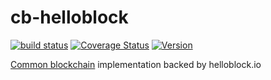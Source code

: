 # cb-helloblock

[![build status](https://secure.travis-ci.org/dcousens/cb-helloblock.png)](http://travis-ci.org/dcousens/cb-helloblock)
[![Coverage Status](https://img.shields.io/coveralls/dcousens/cb-helloblock.svg)](https://coveralls.io/r/dcousens/cb-helloblock)
[![Version](http://img.shields.io/npm/v/cb-helloblock.svg)](https://www.npmjs.org/package/cb-helloblock)

[Common blockchain](https://github.com/dcousens/cb-tester) implementation backed by helloblock.io

